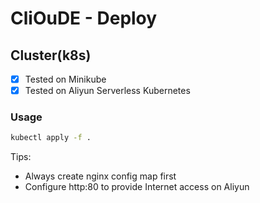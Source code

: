 # CliOuDE - Deploy
## Cluster(k8s)

- [x] Tested on Minikube
- [x] Tested on Aliyun Serverless Kubernetes

### Usage

```sh
kubectl apply -f .
```

Tips:
- Always create nginx config map first
- Configure http:80 to provide Internet access on Aliyun